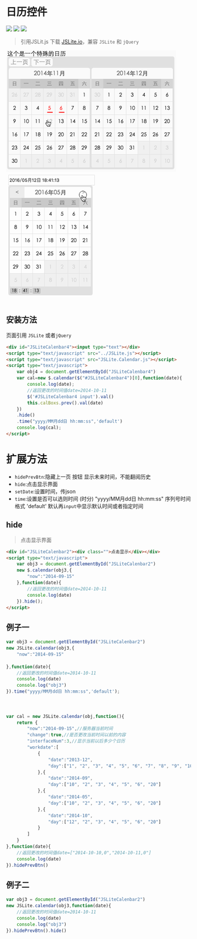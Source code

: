 # 日历控件

[![](http://jaywcjlove.github.io/sb/plugin/jslite.svg)](https://github.com/JSLite/JSLite) [![](http://jaywcjlove.github.io/sb/ico/segmentfault.svg)](https://segmentfault.com/t/jslite) [![](http://jaywcjlove.github.io/sb/ico/gulp-build-with.svg)](https://segmentfault.com/t/jslite)

> 引用JSLit.js 下载 [JSLite.io](http://JSlite.io)，兼容 `JSLite` 和 `jQuery`

![日历控件](https://raw.githubusercontent.com/JSLite/calendar/master/calendar.gif "日历控件")  
![日历控件](https://raw.githubusercontent.com/JSLite/calendar/master/calendar2.gif "日历控件")  

## 安装方法

页面引用 `JSLite` 或者`jQuery`  


```html 
<div id="JSLiteCalenbar4"><input type="text"></div>
<script type="text/javascript" src="../JSLite.js"></script>
<script type="text/javascript" src="JSLite.Calendar.js"></script>
<script type="text/javascript">
    var obj4 = document.getElementById("JSLiteCalenbar4")
    var cal=new $.calendar($("#JSLiteCalenbar4")[0],function(date){
        console.log(date);
        //返回更改的时间值date=2014-10-11
        $('#JSLiteCalenbar4 input').val()
        this.calBoxs.prev().val(date)
    })
    .hide()
    .time("yyyy/MM月dd日 hh:mm:ss",'default')
    console.log(cal);
</script>
```

# 扩展方法 

- `hidePrevBtn`:隐藏上一页 按钮 显示未来时间，不能翻阅历史
- `hide`:点击显示界面  
- `setDate`:设置时间，传json
- `time`:设置是否可以选则时间 (时分) 
    "yyyy/MM月dd日 hh:mm:ss" 序列号时间格式
    'default' 默认再`input`中显示默认时间或者指定时间

## hide 

> 点击显示界面

```html
<div id="JSLiteCalenbar2"><div class="">点击显示</div></div>
<script type="text/javascript">
    var obj3 = document.getElementById("JSLiteCalenbar2")
    new $.calendar(obj3,{
        "now":"2014-09-15"
    },function(date){
        //返回更改的时间值date=2014-10-11
        console.log(date)
    }).hide();
</script>
```

## 例子一

```js
var obj3 = document.getElementById("JSLiteCalenbar2")
new JSLite.calendar(obj3,{
    "now":"2014-09-15"
    
},function(date){
    //返回更改的时间值date=2014-10-11
    console.log(date)
    console.log("obj3")
}).time("yyyy/MM月dd日 hh:mm:ss",'default');
 
 
 
var cal = new JSLite.calendar(obj,function(){
    return {
        "now":"2014-09-15",//服务器当前时间
        "change":true,//是否更改当前时间以前的内容
        "interfaceNum":3,//显示当前以后多少个日历
        "workdate":[
            {
                "date":"2013-12",
                "day":["1", "2", "3", "4", "5", "6", "7", "8", "9", "10", "20"] 
            },{
                "date":"2014-09",
                "day":["10", "2", "3", "4", "5", "6", "20"] 
            },{
                "date":"2014-05",
                "day":["10", "2", "3", "4", "5", "6", "20"] 
            },{
                "date":"2014-10",
                "day":["12", "2", "3", "4", "5", "6", "20"] 
            }
        ]
    }
},function(date){
    //返回更改的时间值date=["2014-10-10,0","2014-10-11,0"]
    console.log(date)
}).hidePrevBtn()
```

## 例子二

```js
var obj3 = document.getElementById("JSLiteCalenbar2")
new JSLite.calendar(obj3,function(date){
    //返回更改的时间值date=2014-10-11
    console.log(date)
    console.log("obj3")
}).hidePrevBtn().hide()
```

